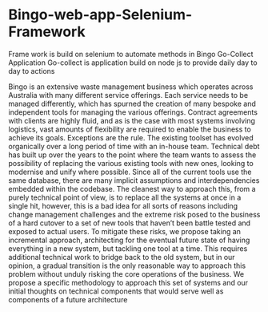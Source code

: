 # Bingo-web-app-Selenium-Framework
Frame work is build on selenium to automate methods in Bingo Go-Collect Application
Go-collect is application build on node js to provide daily day to day to actions 

Bingo is an extensive waste management business which operates across Australia with many different service offerings. Each service needs to be managed differently, which has spurned the creation of many bespoke and independent tools for managing the various offerings. Contract agreements with clients are highly fluid, and as is the case with most systems involving logistics, vast amounts of flexibility are required to enable the business to achieve its goals. Exceptions are the rule.
The existing toolset has evolved organically over a long period of time with an in-house team. Technical debt has built up over the years to the point where the team wants to assess the possibility of replacing the various existing tools with new ones, looking to modernise and unify where possible. Since all of the current tools use the same database, there are many implicit assumptions and interdependencies embedded within the codebase.
The cleanest way to approach this, from a purely technical point of view, is to replace all the systems at once in a single hit, however, this is a bad idea for all sorts of reasons including change management challenges and the extreme risk posed to the business of a hard cutover to a set of new tools that haven’t been battle tested and exposed to actual users.
To mitigate these risks, we propose taking an incremental approach, architecting for the eventual future state of having everything in a new system, but tackling one tool at a time. This requires additional technical work to bridge back to the old system, but in our opinion, a gradual transition is the only reasonable way to approach this problem without unduly risking the core operations of the business.
We propose a specific methodology to approach this set of systems and our initial thoughts on technical components that would serve well as components of a future architecture
